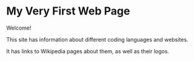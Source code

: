 # My Very First Web Page

Welcome!

This site has information about different coding languages and websites.

It has links to Wikipedia pages about them, as well as their logos.